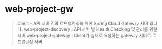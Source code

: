 # web-project-gw

> Client - API 서버 간의 로드밸런싱을 위한
 Spring Cloud Gateway 서버 입니다.
 web-project-discovery : API 서버 별 Health Checking 및 관리를 위한 서버
 web-project-gateway : Client가 실제로 요청하는 gateway 서버로 로드밸런싱 서버
